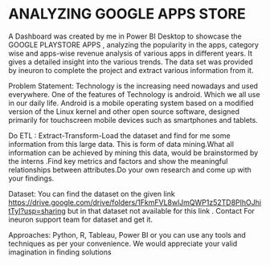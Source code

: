 # ANALYZING GOOGLE APPS STORE
A Dashboard was created by me in Power BI Desktop to showcase the  GOOGLE PLAYSTORE APPS , analyzing the popularity in the apps, category wise and apps-wise revenue analysis of various apps in different years. It gives a detailed insight into the various trends. The data set was provided by ineuron to complete the project and extract various information from it.

Problem Statement: Technology is the increasing need nowadays and used everywhere. One of the features of Technology is android. Which we all use in our daily life. Android is a mobile operating system based on a modified version of the Linux kernel and other open source software, designed primarily for touchscreen mobile devices such as smartphones and tablets.

Do ETL : Extract-Transform-Load the dataset and find for me some information from this large data. This is form of data mining.What all information can be achieved by mining this data, would be brainstormed by the interns .Find key metrics and factors and show the meaningful relationships between attributes.Do your own research and come up with your findings.

Dataset:
You can find the dataset on the given link https://drive.google.com/drive/folders/1FkmFVL8wlJmQWP1z52TD8PlhOJhitTyI?usp=sharing
but in that dataset not available for this link . Contact For ineuron support team for dataset and get it.

Approaches: Python, R, Tableau, Power BI or you can use any tools and techniques as per your convenience. We would appreciate your valid imagination in finding solutions
